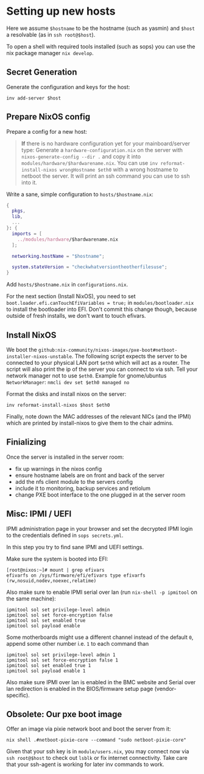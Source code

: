 # Setting up new hosts

Here we assume `$hostname` to be the hostname (such as yasmin) and `$host` a resolvable (as in `ssh root@$host`).

To open a shell with required tools installed (such as sops) you can use the nix package manager `nix develop`.

## Secret Generation

Generate the configuration and keys for the host: 

```
inv add-server $host
```

## Prepare NixOS config

Prepare a config for a new host:

> **If** there is no hardware configuration yet for your mainboard/server type: 
> Generate a `hardware-configuration.nix` on the server with `nixos-generate-config --dir .` and copy it into `modules/hardware/$hardwarename.nix`. 
> You can use `inv reformat-install-nixos wrongHostname $eth0` with a wrong hostname to netboot the server.
> It will print an ssh command you can use to ssh into it.

Write a sane, simple configuration to `hosts/$hostname.nix`:

```nix
{
  pkgs,
  lib,
  ...
}: {
  imports = [
    ../modules/hardware/$hardwarename.nix
  ];

  networking.hostName = "$hostname";

  system.stateVersion = "checkwhatversiontheotherfilesuse";
}
```

Add `hosts/$hostname.nix` in `configurations.nix`.

For the next section (Install NixOS), you need to set `boot.loader.efi.canTouchEfiVariables = true;` in `modules/bootloader.nix` to install the bootloader into EFI. Don't commit this change though, because outside of fresh installs, we don't want to touch efivars.

## Install NixOS

We boot the `github:nix-community/nixos-images/pxe-boot#netboot-installer-nixos-unstable`.
The following script expects the server to be connected to your physical LAN port `$eth0` which will act as a router. 
The script will also print the ip of the server you can connect to via ssh. 
Tell your network manager not to use `$eth0`. Example for gnome/ubuntus `NetworkManager`: `nmcli dev set $eth0 managed no`

Format the disks and install nixos on the server:

```
inv reformat-install-nixos $host $eth0
```

Finally, note down the MAC addresses of the relevant NICs (and the IPMI) which are printed by install-nixos to give them to the chair admins. 

## Finializing

Once the server is installed in the server room:

- fix up warnings in the nixos config
- ensure hostname labels are on front and back of the server
- add the nfs client module to the servers config
- include it to monitoring, backup services and retiolum
- change PXE boot interface to the one plugged in at the server room

## Misc: IPMI / UEFI

IPMI administration page in your browser and set the decrypted IPMI login to the credentials defined in `sops secrets.yml`.

In this step you try to find sane IPMI and UEFI settings.

Make sure the system is booted into EFI:

```
[root@nixos:~]# mount | grep efivars
efivarfs on /sys/firmware/efi/efivars type efivarfs (rw,nosuid,nodev,noexec,relatime)
```

Also make sure to enable IPMI serial over lan (run `nix-shell -p ipmitool` on the same machine):

```console
ipmitool sol set privilege-level admin
ipmitool sol set force-encryption false
ipmitool sol set enabled true
ipmitool sol payload enable
```

Some motherboards might use a different channel instead of the default `0`, append some other number
i.e. `1` to each command than

```
ipmitool sol set privilege-level admin 1
ipmitool sol set force-encryption false 1
ipmitool sol set enabled true 1
ipmitool sol payload enable 1
```

Also make sure IPMI over lan is enabled in the BMC website and Serial over lan
redirection is enabled in the BIOS/firmware setup page (vendor-specific).

## Obsolete: Our pxe boot image


Offer an image via pixie network boot and boot the server from it:

```
nix shell .#netboot-pixie-core --command "sudo netboot-pixie-core"
```

Given that your ssh key is in `module/users.nix`, you may connect now via `ssh root@$host` to check out `lsblk` or fix internet connectivity. 
Take care that your ssh-agent is working for later inv commands to work. 


